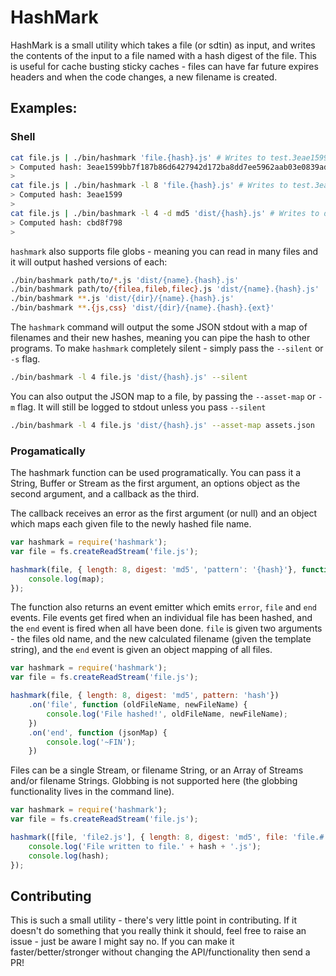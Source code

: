 # HashMark

HashMark is a small utility which takes a file (or sdtin) as input, and writes
the contents of the input to a file named with a hash digest of the file. This
is useful for cache busting sticky caches - files can have far future expires
headers and when the code changes, a new filename is created.

## Examples:

### Shell

```bash
cat file.js | ./bin/hashmark 'file.{hash}.js' # Writes to test.3eae1599bb7f187b86d6427942d172ba8dd7ee5962aab03e0839ad9d59c37eb0.js
> Computed hash: 3eae1599bb7f187b86d6427942d172ba8dd7ee5962aab03e0839ad9d59c37eb0
>
cat file.js | ./bin/hashmark -l 8 'file.{hash}.js' # Writes to test.3eae1599.js
> Computed hash: 3eae1599
>
cat file.js | ./bin/bashmark -l 4 -d md5 'dist/{hash}.js' # Writes to dist/cbd8f798.js
> Computed hash: cbd8f798
>
```
`hashmark` also supports file globs - meaning you can read in many files and it
will output hashed versions of each:

```bash
./bin/bashmark path/to/*.js 'dist/{name}.{hash}.js'
./bin/bashmark path/to/{filea,fileb,filec}.js 'dist/{name}.{hash}.js'
./bin/bashmark **.js 'dist/{dir}/{name}.{hash}.js'
./bin/bashmark **.{js,css} 'dist/{dir}/{name}.{hash}.{ext}'
```

The `hashmark` command will output the some JSON stdout with a map of filenames
and their new hashes, meaning you can pipe the hash to other programs. To make
`hashmark` completely silent - simply pass the `--silent` or `-s` flag.

```bash
./bin/bashmark -l 4 file.js 'dist/{hash}.js' --silent
```

You can also output the JSON map to a file, by passing the `--asset-map` or `-m`
flag. It will still be logged to stdout unless you pass `--silent`

```bash
./bin/bashmark -l 4 file.js 'dist/{hash}.js' --asset-map assets.json
```

### Progamatically

The hashmark function can be used programatically. You can pass it a String,
Buffer or Stream as the first argument, an options object as the second
argument, and a callback as the third.

The callback receives an error as the first argument (or null) and an object
which maps each given file to the newly hashed file name.

```js
var hashmark = require('hashmark');
var file = fs.createReadStream('file.js');

hashmark(file, { length: 8, digest: 'md5', 'pattern': '{hash}'}, function (err, map) {
    console.log(map);
});
```

The function also returns an event emitter which emits `error`, `file` and `end`
events. File events get fired when an individual file has been hashed, and the
`end` event is fired when all have been done. `file` is given two arguments -
the files old name, and the new calculated filename (given the template string),
and the `end` event is given an object mapping of all files.

```js
var hashmark = require('hashmark');
var file = fs.createReadStream('file.js');

hashmark(file, { length: 8, digest: 'md5', pattern: 'hash'})
    .on('file', function (oldFileName, newFileName) {
        console.log('File hashed!', oldFileName, newFileName);
    })
    .on('end', function (jsonMap) {
        console.log('~FIN');
    })
```

Files can be a single Stream, or filename String, or an Array of Streams and/or
filename Strings. Globbing is not supported here (the globbing functionality
lives in the command line).

```js
var hashmark = require('hashmark');
var file = fs.createReadStream('file.js');

hashmark([file, 'file2.js'], { length: 8, digest: 'md5', file: 'file.#.js'}, function (err, hash) {
    console.log('File written to file.' + hash + '.js');
    console.log(hash);
});
```

## Contributing

This is such a small utility - there's very little point in contributing. If it
doesn't do something that you really think it should, feel free to raise an
issue - just be aware I might say no. If you can make it faster/better/stronger
without changing the API/functionality then send a PR!
